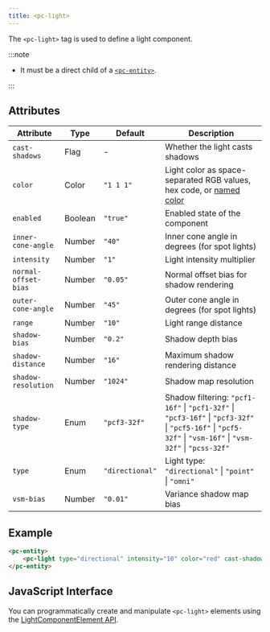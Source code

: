 ```yaml
---
title: <pc-light>
---
```


The `<pc-light>` tag is used to define a light component.

:::note

* It must be a direct child of a [`<pc-entity>`](../pc-entity).

:::

## Attributes

<div className="nowrap-first-col">

| Attribute | Type | Default | Description |
| --- | --- | --- | --- |
| `cast-shadows` | Flag | - | Whether the light casts shadows |
| `color` | Color | `"1 1 1"` | Light color as space-separated RGB values, hex code, or [named color](https://github.com/playcanvas/web-components/blob/main/src/colors.ts) |
| `enabled` | Boolean | `"true"` | Enabled state of the component |
| `inner-cone-angle` | Number | `"40"` | Inner cone angle in degrees (for spot lights) |
| `intensity` | Number | `"1"` | Light intensity multiplier |
| `normal-offset-bias` | Number | `"0.05"` | Normal offset bias for shadow rendering |
| `outer-cone-angle` | Number | `"45"` | Outer cone angle in degrees (for spot lights) |
| `range` | Number | `"10"` | Light range distance |
| `shadow-bias` | Number | `"0.2"` | Shadow depth bias |
| `shadow-distance` | Number | `"16"` | Maximum shadow rendering distance |
| `shadow-resolution` | Number | `"1024"` | Shadow map resolution |
| `shadow-type` | Enum | `"pcf3-32f"` | Shadow filtering: `"pcf1-16f"` \| `"pcf1-32f"` \| `"pcf3-16f"` \| `"pcf3-32f"` \| `"pcf5-16f"` \| `"pcf5-32f"` \| `"vsm-16f"` \| `"vsm-32f"` \| `"pcss-32f"` |
| `type` | Enum | `"directional"` | Light type: `"directional"` \| `"point"` \| `"omni"` |
| `vsm-bias` | Number | `"0.01"` | Variance shadow map bias |

</div>

## Example

```html
<pc-entity>
    <pc-light type="directional" intensity="10" color="red" cast-shadows></pc-light>
</pc-entity>
```

## JavaScript Interface

You can programmatically create and manipulate `<pc-light>` elements using the [LightComponentElement API](https://api.playcanvas.com/web-components/classes/LightComponentElement.html).

